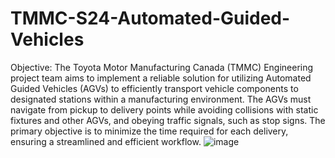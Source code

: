 # TMMC-S24-Automated-Guided-Vehicles

Objective:
The Toyota Motor Manufacturing Canada (TMMC) Engineering project team aims to implement a reliable solution for utilizing Automated Guided Vehicles (AGVs) to efficiently transport vehicle components to designated stations within a manufacturing environment. The AGVs must navigate from pickup to delivery points while avoiding collisions with static fixtures and other AGVs, and obeying traffic signals, such as stop signs. The primary objective is to minimize the time required for each delivery, ensuring a streamlined and efficient workflow.
![image](https://github.com/Jenneva-Li/TMMC-S24-Automated-Guided-Vehicles/assets/164729882/3073d63b-bb8b-4f06-9154-10cced951ddf)
